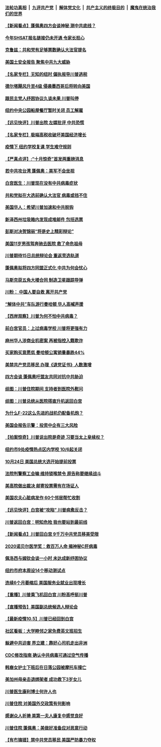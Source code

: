 ####  [法轮功真相](../../../../basic/blob/master/README.md?t=10071102) &nbsp;|&nbsp; [九评共产党](../../../../9ping.md/blob/master/README.md?t=10071102) &nbsp;|&nbsp; [解体党文化](../../../../jtdwh.md/blob/master/README.md?t=10071102)  &nbsp;|&nbsp; [共产主义的终极目的](../../../../gczydzjmd.md/blob/master/README.md?t=10071102) &nbsp;|&nbsp; [魔鬼在统治我们的世界](../../../../mgztzwmdsj.md/blob/master/README.md?t=10071102) 

#### [【新闻看点】蓬佩奥四方会谈神秘 测中共底线？](../pages/nsc412/n12458120.md?t=10071102) 

#### [今年SHSAT报名链接仍未开通  令家长担心](../pages/nsc412/n12458145.md?t=10071102) 

#### [克鲁兹：共和党有足够票数确认大法官提名](../pages/nsc412/n12458285.md?t=10071102) 

#### [美国土安全报告 聚焦中共九大威胁](../pages/nsc412/n12458226.md?t=10071102) 

#### [【名家专栏】无知的纽时 偏执报导川普逃税](../pages/nsc412/n12457486.md?t=10071102) 

#### [德尔塔飓风升至4级 侵袭墨西哥后将转向美国](../pages/nsc412/n12458046.md?t=10071102) 

#### [跟民主党人纾困协议久谈未果 川普叫停](../pages/nsc412/n12458080.md?t=10071102) 

#### [纽约中央公园船屋餐厅暂时关闭 员工解雇](../pages/nsc412/n12458014.md?t=10071102) 

#### [【远见快评】川普出院 左媒批评 中共恐慌](../pages/nsc412/n12458058.md?t=10071102) 

#### [【名家专栏】极端高税收破坏美国经济增长](../pages/nsc412/n12452618.md?t=10071102) 

#### [疫情下 纽约学校复课 学生难守规则](../pages/nsc412/n12457140.md?t=10071102) 

#### [【严真点评】:“十月惊奇”首发两重磅消息](../pages/nsc412/n12458017.md?t=10071102) 

#### [若中共攻台湾 蓬佩奥：美军不会坐视](../pages/nsc412/n12457864.md?t=10071102) 

#### [白宫医生：川普现在没有中共病毒症状](../pages/nsc412/n12457933.md?t=10071102) 

#### [共和党拟在大选前确认大法官 病毒或挡不住](../pages/nsc412/n12457886.md?t=10071102) 

#### [美国华人：希望川普加速和中共脱钩](../pages/nsc412/n12457762.md?t=10071102) 

#### [新泽西州垃圾箱内发现成堆邮件 包括选票](../pages/nsc412/n12457442.md?t=10071102) 

#### [彭斯对决贺锦丽“将是史上精彩辩论”](../pages/nsc412/n12457685.md?t=10071102) 

#### [美国11岁男孩驾奔驰去医院 救了命危祖母](../pages/nsc412/n12457397.md?t=10071102) 

#### [川普期待15日总统辩论会 重返竞选轨道](../pages/nsc412/n12457768.md?t=10071102) 

#### [蓬佩奥拟将四方同盟正式化 中共为何会忧心](../pages/nsc412/n12457644.md?t=10071102) 

#### [马斯克获五角大楼合同 制造卫星跟踪导弹](../pages/nsc412/n12457562.md?t=10071102) 

#### [川粉： 中国人要自救 离开共产党](../pages/nsc412/n12457325.md?t=10071102) 

#### [“解体中共”车队游行曼哈顿 华人高喊声援](../pages/nsc412/n12455187.md?t=10071102) 

#### [【西岸观察】川普为何不怕中共病毒？](../pages/nsc412/n12456300.md?t=10071102) 

#### [前白宫官员：上过病毒学校 川普将更强有力](../pages/nsc412/n12457134.md?t=10071102) 

#### [麻州华人涉商业机密案 再被指控入籍欺诈](../pages/nsc412/n12455683.md?t=10071102) 

#### [买家购买意愿低 曼哈顿公寓销量暴跌44%](../pages/nsc412/n12456284.md?t=10071102) 

#### [美禁共产党员移民 办理《退党证书》人数激增](../pages/nsc412/n12456276.md?t=10071102) 

#### [四方会谈 蓬佩奥吁盟友共同对抗中共胁迫](../pages/nsc412/n12457197.md?t=10071102) 

#### [组图：川普住院期间 支持者到医院外慰问](../pages/nsc412/n12454178.md?t=10071102) 

#### [组图：川普总统从医院搭直升机返回白宫](../pages/nsc412/n12456783.md?t=10071102) 

#### [为什么F-22这么先进的战机仍配备机炮？](../pages/nsc412/n12456850.md?t=10071102) 

#### [美国会报告示警：投资中企有三大风险](../pages/nsc412/n12456550.md?t=10071102) 

#### [【拍案惊奇】川普说出院是奇迹 习要当太上皇续权？](../pages/nsc412/n12456305.md?t=10071102) 

#### [纽约市9处疫情热点区内学校 10/6起关闭](../pages/nsc412/n12455619.md?t=10071102) 

#### [10月24日 美国总统大选开始提前投票](../pages/nsc412/n12456281.md?t=10071102) 

#### [法院判警察工会输 维持锁喉禁令 原告称要继续战斗](../pages/nsc412/n12456219.md?t=10071102) 

#### [美高院做出裁决 邮寄投票需有在场证人](../pages/nsc412/n12456329.md?t=10071102) 

#### [美国农夫心脏病发作 60个邻居帮忙收割](../pages/nsc412/n12456347.md?t=10071102) 

#### [【远见快评】白宫被“攻陷” 川普病愈反击？](../pages/nsc412/n12456141.md?t=10071102) 

#### [川普返回白宫：明知危险 我也要站到最前线](../pages/nsc412/n12456026.md?t=10071102) 

#### [【新闻看点】川普回白宫 9千万中共党员移美受限](../pages/nsc412/n12455719.md?t=10071102) 

#### [2020诺贝尔医学奖：救百万人命 揭神秘C肝病毒](../pages/nsc412/n12455624.md?t=10071102) 

#### [佩洛西与姆钦会谈一小时 未达成新纾困协议](../pages/nsc412/n12455824.md?t=10071102) 

#### [纽约市府本周设14个移动测试点](../pages/nsc412/n12455781.md?t=10071102) 

#### [连续6个月萎缩后 美国服务业就业出现增长](../pages/nsc412/n12455806.md?t=10071102) 

#### [【重播】川普乘飞机回白宫 川粉高呼挺川普](../pages/nsc412/n12454834.md?t=10071102) 

#### [【直播预告】美国副总统候选人辩论会](../pages/nsc412/n12455352.md?t=10071102) 

#### [【最新疫情10.5】川普已经回到白宫](../pages/nsc412/n12450596.md?t=10071102) 

#### [社区看板：大学睦邻之家免费英文班招生](../pages/nsc412/n12455592.md?t=10071102) 

#### [躲避中共迫害 界立建：靠好心司机走出非洲](../pages/nsc412/n12453028.md?t=10071102) 

#### [CDC修改指南 确认中共病毒可通过空气传播](../pages/nsc412/n12455436.md?t=10071102) 

#### [韩裔女护士下班后在日落公园被摩托车撞亡](../pages/nsc412/n12455467.md?t=10071102) 

#### [美加州母亲击退绑架者 成功救下3岁女儿](../pages/nsc412/n12454874.md?t=10071102) 

#### [川普医生康利博士何许人也](../pages/nsc412/n12455289.md?t=10071102) 

#### [川普住院 对美国外交政策有何影响](../pages/nsc412/n12455146.md?t=10071102) 

#### [感谢众人祈祷 美第一夫人康复中感觉良好](../pages/nsc412/n12455295.md?t=10071102) 

#### [川普住院 蓬佩奥：美做好准备应对恶意行动](../pages/nsc412/n12455251.md?t=10071102) 

#### [【有冇搞错】禁中共党员移民 美国严防暴力夺权](../pages/nsc412/n12455228.md?t=10071102) 

